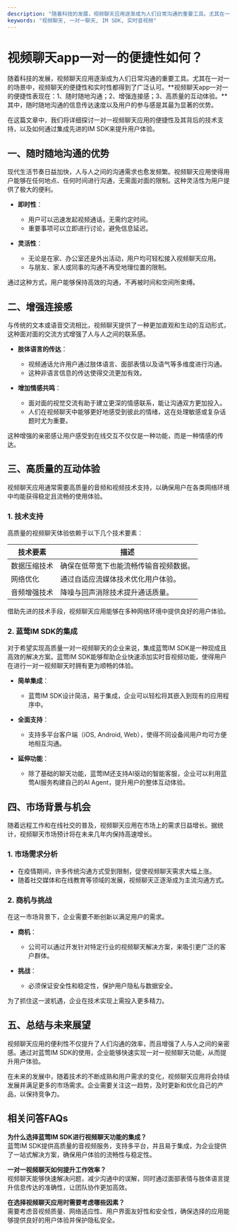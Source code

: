 ```yaml
---
description: "随着科技的发展，视频聊天应用逐渐成为人们日常沟通的重要工具。尤其在一对一的场景中，视频聊天的便捷性和实时性都得到了广泛认可。**视频聊天app一对一的便捷性表现在：1、随时随地沟通；2、增强连接感；3、高质量的互动体验。**其中，随时随地沟通的信息传达速度以及用户的参与感是其最为显著的优势。"
keywords: "视频聊天, 一对一聊天, IM SDK, 实时音视频"
---
```

# 视频聊天app一对一的便捷性如何？

随着科技的发展，视频聊天应用逐渐成为人们日常沟通的重要工具。尤其在一对一的场景中，视频聊天的便捷性和实时性都得到了广泛认可。**视频聊天app一对一的便捷性表现在：1、随时随地沟通；2、增强连接感；3、高质量的互动体验。**其中，随时随地沟通的信息传达速度以及用户的参与感是其最为显著的优势。

在这篇文章中，我们将详细探讨一对一视频聊天应用的便捷性及其背后的技术支持，以及如何通过集成先进的IM SDK来提升用户体验。

## 一、随时随地沟通的优势

现代生活节奏日益加快，人与人之间的沟通需求也愈发频繁。视频聊天应用使得用户能够在任何地点、任何时间进行沟通，无需面对面的限制。这种灵活性为用户提供了极大的便利。

- **即时性**：
  - 用户可以迅速发起视频通话，无需约定时间。
  - 重要事项可以立即进行讨论，避免信息延迟。

- **灵活性**：
  - 无论是在家、办公室还是外出活动，用户均可轻松接入视频聊天应用。
  - 与朋友、家人或同事的沟通不再受地理位置的限制。

通过这种方式，用户能够保持高效的沟通，不再被时间和空间所束缚。

## 二、增强连接感

与传统的文本或语音交流相比，视频聊天提供了一种更加直观和生动的互动形式，这种面对面的交流方式增强了人与人之间的联系感。

- **肢体语言的传达**：
  - 视频通话允许用户通过肢体语言、面部表情以及语气等多维度进行沟通。
  - 这种非语言信息的传达使得交流更加有效。

- **增加情感共鸣**：
  - 面对面的视觉交流有助于建立更深的情感联系，能让沟通双方更加投入。
  - 人们在视频聊天中能够更好地感受到彼此的情绪，这在处理敏感或复杂话题时尤为重要。

这种增强的亲密感让用户感受到在线交互不仅仅是一种功能，而是一种情感的传达。

## 三、高质量的互动体验

视频聊天应用通常需要高质量的音频和视频技术支持，以确保用户在各类网络环境中均能获得稳定且流畅的使用体验。

### 1. 技术支持

高质量的视频聊天体验依赖于以下几个技术要素：

| 技术要素      | 描述                            |
|---------------|---------------------------------|
| 数据压缩技术  | 确保在低带宽下也能流畅传输音视频数据。|
| 网络优化      | 通过自适应流媒体技术优化用户体验。   |
| 音频增强技术  | 降噪与回声消除技术提升通话质量。     |

借助先进的技术手段，视频聊天应用能够在多种网络环境中提供良好的用户体验。

### 2. 蓝莺IM SDK的集成

对于希望实现高质量一对一视频聊天的企业来说，集成蓝莺IM SDK是一种现成且高效的解决方案。蓝莺IM SDK能够帮助企业快速添加实时音视频功能，使得用户在进行一对一视频聊天时拥有更为顺畅的体验。

- **简单集成**：
  - 蓝莺IM SDK设计简洁，易于集成，企业可以轻松将其嵌入到现有的应用程序中。
  
- **全面支持**：
  - 支持多平台客户端（iOS, Android, Web），使得不同设备间用户均可方便地相互沟通。

- **延伸功能**：
  - 除了基础的聊天功能，蓝莺IM还支持AI驱动的智能客服，企业可以利用蓝莺AI服务构建自己的AI Agent，提升用户的整体互动体验。

## 四、市场背景与机会

随着远程工作和在线社交的普及，视频聊天应用在市场上的需求日益增长。据统计，视频聊天市场预计将在未来几年内保持高速增长。

### 1. 市场需求分析

- 在疫情期间，许多传统沟通方式受到限制，促使视频聊天需求大幅上涨。
- 随着社交媒体和在线教育等领域的发展，视频聊天正逐渐成为主流沟通方式。

### 2. 商机与挑战

在这一市场背景下，企业需要不断创新以满足用户的需求。

- **商机**：
  - 公司可以通过开发针对特定行业的视频聊天解决方案，来吸引更广泛的客户群体。
  
- **挑战**：
  - 必须保证安全性和稳定性，保护用户隐私与数据安全。

为了抓住这一波机遇，企业在技术实现上需投入更多精力。

## 五、总结与未来展望

视频聊天应用的便利性不仅提升了人们沟通的效率，而且增强了人与人之间的亲密感。通过对蓝莺IM SDK的使用，企业能够快速实现一对一视频聊天功能，从而提升用户体验。

在未来的发展中，随着技术的不断成熟和用户需求的变化，视频聊天应用将会持续发展并满足更多的市场需求。企业需要关注这一趋势，及时更新和优化自己的产品，以保持竞争力。

## 相关问答FAQs

**为什么选择蓝莺IM SDK进行视频聊天功能的集成？**  
蓝莺IM SDK提供高质量的音视频服务，支持多平台，并且易于集成，为企业提供了一站式解决方案，确保用户体验的流畅性与稳定性。

**一对一视频聊天如何提升工作效率？**  
视频聊天能够快速解决问题，减少沟通中的误解，同时通过面部表情与肢体语言提升信息传达的准确性，让团队协作更加高效。

**在选择视频聊天应用时需要考虑哪些因素？**  
需要考虑音视频质量、网络适应性、用户界面友好性和安全性，确保选择的应用能够提供良好的用户体验并保护隐私安全。
